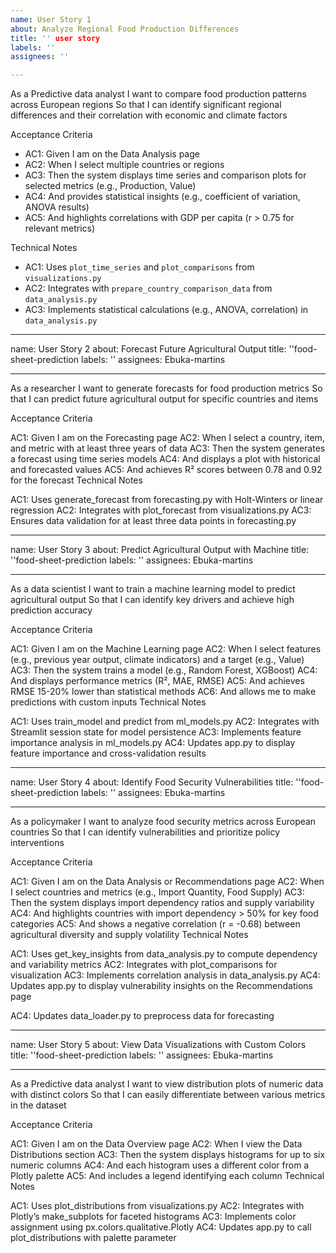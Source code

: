 ```yaml
---
name: User Story 1
about: Analyze Regional Food Production Differences
title: '' user story
labels: ''
assignees: '' 

---
```


As a Predictive data analyst
I want to compare food production patterns across European regions
So that I can identify significant regional differences and their correlation with economic and climate factors

Acceptance Criteria
- AC1: Given I am on the Data Analysis page
- AC2: When I select multiple countries or regions
- AC3: Then the system displays time series and comparison plots for selected metrics (e.g., Production, Value)
- AC4: And provides statistical insights (e.g., coefficient of variation, ANOVA results)
- AC5: And highlights correlations with GDP per capita (r > 0.75 for relevant metrics)

Technical Notes
- AC1: Uses `plot_time_series` and `plot_comparisons` from `visualizations.py`
- AC2: Integrates with `prepare_country_comparison_data` from `data_analysis.py`
- AC3: Implements statistical calculations (e.g., ANOVA, correlation) in `data_analysis.py`


---
name: User Story 2
about:  Forecast Future Agricultural Output
title: ''food-sheet-prediction
labels: ''
assignees: Ebuka-martins

---

As a researcher
I want to generate forecasts for food production metrics
So that I can predict future agricultural output for specific countries and items

Acceptance Criteria

AC1: Given I am on the Forecasting page
AC2: When I select a country, item, and metric with at least three years of data
AC3: Then the system generates a forecast using time series models
AC4: And displays a plot with historical and forecasted values
AC5: And achieves R² scores between 0.78 and 0.92 for the forecast
Technical Notes

AC1: Uses generate_forecast from forecasting.py with Holt-Winters or linear regression
AC2: Integrates with plot_forecast from visualizations.py
AC3: Ensures data validation for at least three data points in forecasting.py


---
name: User Story 3
about:  Predict Agricultural Output with Machine
title: ''food-sheet-prediction
labels: ''
assignees: Ebuka-martins

---

As a data scientist
I want to train a machine learning model to predict agricultural output
So that I can identify key drivers and achieve high prediction accuracy

Acceptance Criteria

AC1: Given I am on the Machine Learning page
AC2: When I select features (e.g., previous year output, climate indicators) and a target (e.g., Value)
AC3: Then the system trains a model (e.g., Random Forest, XGBoost)
AC4: And displays performance metrics (R², MAE, RMSE)
AC5: And achieves RMSE 15-20% lower than statistical methods
AC6: And allows me to make predictions with custom inputs
Technical Notes

AC1: Uses train_model and predict from ml_models.py
AC2: Integrates with Streamlit session state for model persistence
AC3: Implements feature importance analysis in ml_models.py
AC4: Updates app.py to display feature importance and cross-validation results


---
name: User Story 4
about:  Identify Food Security Vulnerabilities
title: ''food-sheet-prediction
labels: ''
assignees: Ebuka-martins

---

As a policymaker
I want to analyze food security metrics across European countries
So that I can identify vulnerabilities and prioritize policy interventions

Acceptance Criteria

AC1: Given I am on the Data Analysis or Recommendations page
AC2: When I select countries and metrics (e.g., Import Quantity, Food Supply)
AC3: Then the system displays import dependency ratios and supply variability
AC4: And highlights countries with import dependency > 50% for key food categories
AC5: And shows a negative correlation (r = -0.68) between agricultural diversity and supply volatility
Technical Notes

AC1: Uses get_key_insights from data_analysis.py to compute dependency and variability metrics
AC2: Integrates with plot_comparisons for visualization
AC3: Implements correlation analysis in data_analysis.py
AC4: Updates app.py to display vulnerability insights on the Recommendations page

AC4: Updates data_loader.py to preprocess data for forecasting



---
name: User Story 5
about:  View Data Visualizations with Custom Colors
title: ''food-sheet-prediction
labels: ''
assignees: Ebuka-martins

---

As a Predictive data analyst
I want to view distribution plots of numeric data with distinct colors
So that I can easily differentiate between various metrics in the dataset

Acceptance Criteria

AC1: Given I am on the Data Overview page
AC2: When I view the Data Distributions section
AC3: Then the system displays histograms for up to six numeric columns
AC4: And each histogram uses a different color from a Plotly palette
AC5: And includes a legend identifying each column
Technical Notes

AC1: Uses plot_distributions from visualizations.py
AC2: Integrates with Plotly’s make_subplots for faceted histograms
AC3: Implements color assignment using px.colors.qualitative.Plotly
AC4: Updates app.py to call plot_distributions with palette parameter

